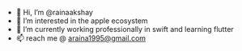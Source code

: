 - 👋 Hi, I’m @rainaakshay
- 👀 I’m interested in the apple ecosystem
- 🌱 I’m currently working professionally in swift and learning flutter
- 📫 reach me @ araina1995@gmail.com

<!---
rainaakshay/rainaakshay is a ✨ special ✨ repository because its `README.md` (this file) appears on your GitHub profile.
You can click the Preview link to take a look at your changes.
--->
